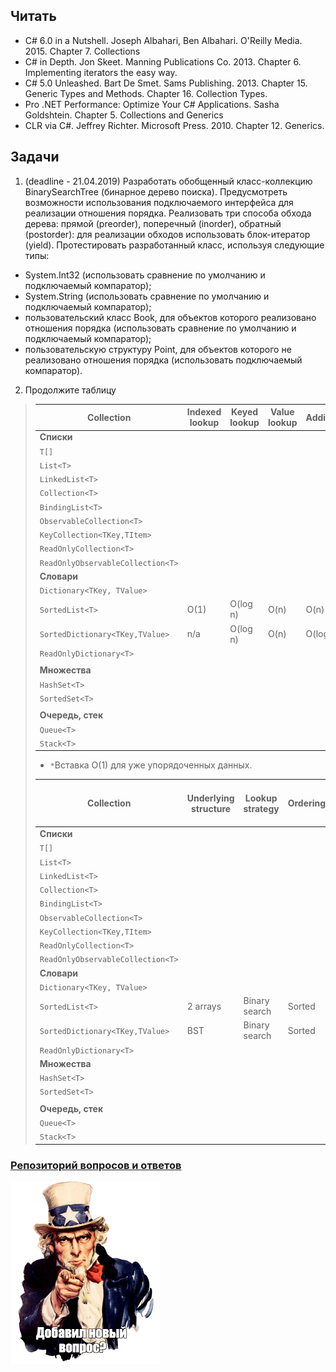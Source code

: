 ## Читать

- C# 6.0 in a Nutshell. Joseph Albahari, Ben Albahari. O'Reilly Media. 2015.
Chapter 7. Collections
- C# in Depth. Jon Skeet. Manning Publications Co. 2013. Chapter 6. Implementing iterators the easy way.
- C# 5.0 Unleashed. Bart De Smet. Sams Publishing. 2013. Chapter 15. Generic Types and Methods. Chapter 16. Collection Types.
- Pro .NET Performance: Optimize Your C# Applications. Sasha Goldshtein. Chapter 5. Collections and Generics
- CLR via C#. Jeffrey Richter. Microsoft Press. 2010. Chapter 12. Generics.

## Задачи

1. (deadline - 21.04.2019) Разработать обобщенный класс-коллекцию BinarySearchTree (бинарное дерево поиска). Предусмотреть возможности использования подключаемого интерфейса для реализации отношения порядка. Реализовать три способа обхода дерева: прямой (preorder), поперечный (inorder), обратный (postorder): для реализации обходов использовать блок-итератор (yield). Протестировать разработанный класс, используя следующие типы:
  - System.Int32 (использовать сравнение по умолчанию и подключаемый компаратор);
  - System.String (использовать сравнение по умолчанию и подключаемый компаратор);
  - пользовательский класс Book, для объектов которого реализовано отношения порядка (использовать сравнение по умолчанию и подключаемый компаратор);
  - пользовательскую структуру Point, для объектов которого не реализовано отношения порядка (использовать подключаемый компаратор).
2. Продолжите таблицу
>
> Collection | Indexed lookup| Keyed lookup | Value lookup | Addition |  Removal |  Memory | 
>  -|-|-|-|-|-|-|
> **Списки** | | | | | | |  
> `T[]` | | | | | | |
> `List<T>` | | | | | | |
> `LinkedList<T>` | | | | | | |
> `Collection<T>` | | | | | | |
> `BindingList<T>` | | | | | | |
> `ObservableCollection<T>`  | | | | | | |
> `KeyCollection<TKey,TItem>`  | | | | | | |
> `ReadOnlyCollection<T>`  | | | | | | |
> `ReadOnlyObservableCollection<T>`  | | | | | | |
> **Словари** | | | | | | |  
> `Dictionary<TKey, TValue>` | | | | | | | 
> `SortedList<T>` | O(1) |  O(log n) | O(n) | O(n)* | O(n) | Lesser| 
> `SortedDictionary<TKey,TValue>` | n/a | O(log n) | O(n) | O(log n) | O(log n) | Greater | 
> `ReadOnlyDictionary<T>`  | | | | | | |
>  | | | | | | | 
> **Множества** | | | | | | | 
> `HashSet<T>` | | | | | | | 
> `SortedSet<T>` | | | | | | | 
>  | | | | | | | 
> **Очередь, стек** | | | | | | | 
> `Queue<T>` | | | | | | | 
> `Stack<T>` | | | | | | | 
> * `*`Вставка O(1) для уже упорядоченных данных.
>  
> Collection | Underlying structure | Lookup strategy | Ordering | Contiguous storage | Data access | Exposes Key & Value collection | 
>  -|-|-|-|-|-|-|
> **Списки** | | | | | | |  
> `T[]` | | | | | | |
> `List<T>` | | | | | | |
> `LinkedList<T>` | | | | | | |
> `Collection<T>` | | | | | | |
> `BindingList<T>` | | | | | | |
> `ObservableCollection<T>`  | | | | | | |
> `KeyCollection<TKey,TItem>`  | | | | | | |
> `ReadOnlyCollection<T>`  | | | | | | |
> `ReadOnlyObservableCollection<T>`  | | | | | | |
> **Словари** | | | | | | | 
> `Dictionary<TKey, TValue>` | | | | | | |  
> `SortedList<T>` | 2 arrays | Binary search | Sorted | Yes | Key, Index | Yes |
> `SortedDictionary<TKey,TValue>` | BST | Binary search | Sorted | No | Key | Yes |
> `ReadOnlyDictionary<T>`  | | | | | | |
> **Множества** | | | | | | | 
> `HashSet<T>` | | | | | | | 
> `SortedSet<T>` | | | | | | | 
>  | | | | | | | 
> **Очередь, стек** | | | | | | | 
> `Queue<T>` | | | | | | | 
> `Stack<T>` | | | | | | | 

### [Репозиторий вопросов и ответов](https://github.com/AnzhelikaKravchuk/.NET-Training.-Spring-2019/tree/master/.Net-Interview-Questions)

![](https://github.com/AnzhelikaKravchuk/Materials/blob/master/Pictures/Q%26A.png)
